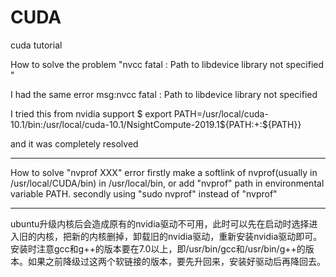 # CUDA
cuda tutorial

How to solve the problem "nvcc fatal : Path to libdevice library not specified
"

I had the same error msg:nvcc fatal : Path to libdevice library not specified

I tried this from nvidia support
$ export PATH=/usr/local/cuda-10.1/bin:/usr/local/cuda-10.1/NsightCompute-2019.1${PATH:+:${PATH}}

and it was completely resolved


**************************************************************************************
How to solve "nvprof XXX" error
firstly make a softlink of nvprof(usually in /usr/local/CUDA/bin) in /usr/local/bin, or add "nvprof" path in environmental variable PATH.
secondly using "sudo nvprof" instead of "nvprof"

**************************************************************************************
ubuntu升级内核后会造成原有的nvidia驱动不可用，此时可以先在启动时选择进入旧的内核，把新的内核删掉，卸载旧的nvidia驱动，重新安装nvidia驱动即可。
安装时注意gcc和g++的版本要在7.0以上，即/usr/bin/gcc和/usr/bin/g++的版本。如果之前降级过这两个软链接的版本，要先升回来，安装好驱动后再降回去。
